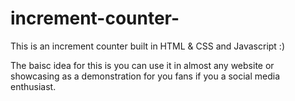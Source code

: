 # increment-counter-
This is an increment counter built in HTML &amp; CSS and Javascript :)

The baisc idea for this is you can use it in almost any website or showcasing as a demonstration for you fans if you a social media enthusiast.

